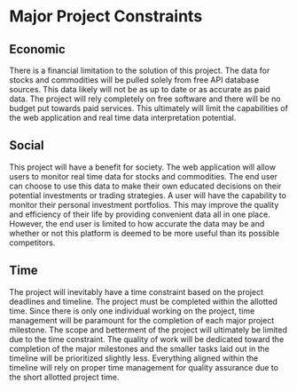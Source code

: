 # Major Project Constraints

## Economic

There is a financial limitation to the solution of this project. The data for stocks and commodities will be pulled solely from free API database sources. This data likely will not be as up to date or as accurate as paid data. The project will rely completely on free software and there will be no budget put towards paid services. This ultimately will limit the capabilities of the web application and real time data interpretation potential.

## Social

This project will have a benefit for society. The web application will allow users to monitor real time data for stocks and commodities. The end user can choose to use this data to make their own educated decisions on their potential investments or trading strategies. A user will have the capability to monitor their personal investment portfolios. This may improve the quality and efficiency of their life by providing convenient data all in one place. However, the end user is limited to how accurate the data may be and whether or not this platform is deemed to be more useful than its possible competitors.

## Time

The project will inevitably have a time constraint based on the project deadlines and timeline. The project must be completed within the allotted time. Since there is only one individual working on the project, time management will be paramount for the completion of each major project milestone. The scope and betterment of the project will ultimately be limited due to the time constraint. The quality of work will be dedicated toward the completion of the major milestones and the smaller tasks laid out in the timeline will be prioritized slightly less. Everything aligned within the timeline will rely on proper time management for quality assurance due to the short allotted project time.
